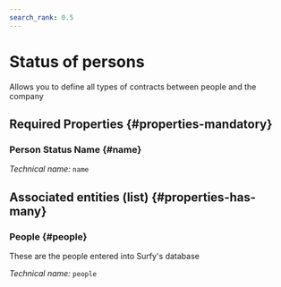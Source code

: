```yaml
---
search_rank: 0.5
---    
```

# Status of persons
<!--- THIS FILE IS GENERATED PLEASE DO NOT EDIT IT DIRECTLY --->

Allows you to define all types of contracts between people and the company

<OH code="personState"/>




## Required Properties {#properties-mandatory}
    
### Person Status Name {#name}



*Technical name:* ```name```
<PH code="personState:name"/>

    





## Associated entities (list) {#properties-has-many}

### People {#people}

These are the people entered into Surfy's database

*Technical name:* ```people```
<PH code="personState:people"/>




